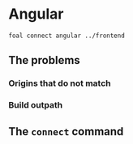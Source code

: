 # Angular

```
foal connect angular ../frontend
```

## The problems

### Origins that do not match

### Build outpath

## The `connect` command
